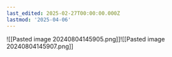 ```yaml
---
last_edited: 2025-02-27T00:00:00.000Z
lastmod: '2025-04-06'
---
```






![[Pasted image 20240804145905.png]]![[Pasted image 20240804145907.png]]
